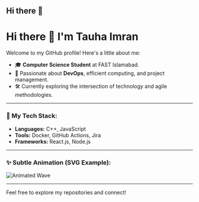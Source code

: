 ## Hi there 👋
# Hi there 👋 I'm Tauha Imran

Welcome to my GitHub profile! Here's a little about me:  
- 🎓 **Computer Science Student** at FAST Islamabad.  
- 🌟 Passionate about **DevOps**, efficient computing, and project management.  
- 🛠️ Currently exploring the intersection of technology and agile methodologies.  

---

### 🔧 My Tech Stack:
- **Languages:** C++, JavaScript
- **Tools:** Docker, GitHub Actions, Jira  
- **Frameworks:** React.js, Node.js  

---

### ✨ Subtle Animation (SVG Example):
![Animated Wave](https://raw.githubusercontent.com/tauhaimran/tauhaimran/main/assets/wave.svg)  

---

Feel free to explore my repositories and connect!
